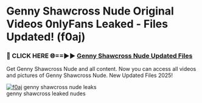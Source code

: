 # Genny Shawcross Nude Original Videos 0nlyFans Leaked - Files Updated! (f0aj)

<h3>🔴 CLICK HERE 🌐==►► <a href="https://tinyurl.com/5h6xmrr3" rel="nofollow">Genny Shawcross Nude Updated Files</a></h3>

Get Genny Shawcross Nude and all content. Now you can access all videos and pictures of Genny Shawcross Nude. New Updated Files 2025!

[![f0aj](https://i.imgur.com/KVD873Z.gif)](https://tinyurl.com/5h6xmrr3)
genny shawcross nude leaks<br>
genny shawcross leaked nudes